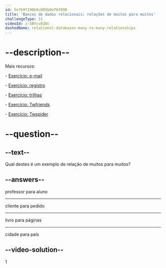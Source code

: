 ```yaml
---
id: 5e7b9f190b6c005b0e76f090
title: 'Bancos de dados relacionais: relações de muitos para muitos'
challengeType: 11
videoId: z-SBYcvEQOc
dashedName: relational-databases-many-to-many-relationships
---
```


# --description--

Mais recursos:

\- [Exercício: e-mail](https://www.youtube.com/watch?v=uQ3Qv1z_Vao)

\- [Exercício: registro](https://www.youtube.com/watch?v=qEkUEAz8j3o)

\- [Exercício: trilhas](https://www.youtube.com/watch?v=I-E7avcPeSE)

\- [Exercício: Twfriends](https://www.youtube.com/watch?v=RZRAoBFIH6A)

\- [Exercício: Twspider](https://www.youtube.com/watch?v=xBaJddvJL4A)

# --question--

## --text--

Qual destes é um exemplo de relação de muitos para muitos?

## --answers--

professor para aluno

---

cliente para pedido

---

livro para páginas

---

cidade para país

## --video-solution--

1

